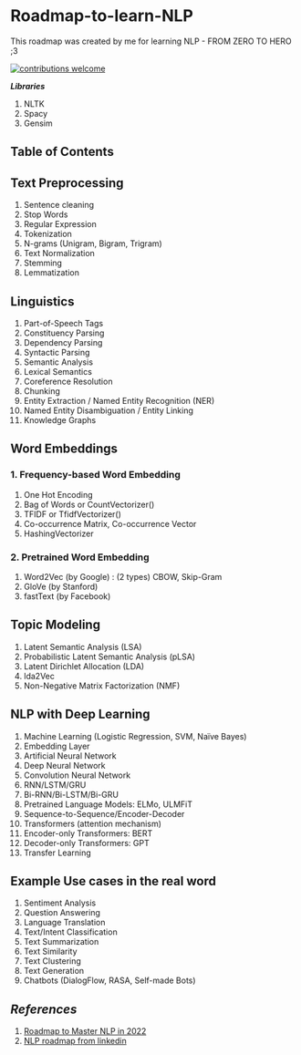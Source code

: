 # Roadmap-to-learn-NLP
This roadmap was created by me for learning NLP - FROM ZERO TO HERO ;3

[![contributions welcome](https://img.shields.io/badge/contributions-welcome-brightgreen.svg?style=flat)](./CONTRIBUTING.md)

***Libraries***
1. NLTK
2. Spacy
3. Gensim

## **Table of Contents**


## Text Preprocessing 
1. Sentence cleaning
2. Stop Words
3. Regular Expression
4. Tokenization
5. N-grams (Unigram, Bigram, Trigram)
6. Text Normalization
7. Stemming
8. Lemmatization

## Linguistics
1. Part-of-Speech Tags
2. Constituency Parsing
3. Dependency Parsing
4. Syntactic Parsing
5. Semantic Analysis
6. Lexical Semantics
7. Coreference Resolution
8. Chunking
9. Entity Extraction / Named Entity Recognition (NER)
10. Named Entity Disambiguation / Entity Linking
11. Knowledge Graphs

## Word Embeddings
 ### 1. Frequency-based Word Embedding
1. One Hot Encoding
2. Bag of Words or CountVectorizer()
3. TFIDF or TfidfVectorizer()
4. Co-occurrence Matrix, Co-occurrence Vector
5. HashingVectorizer

 ### 2. Pretrained Word Embedding
1. Word2Vec (by Google) : (2 types) CBOW, Skip-Gram
2. GloVe (by Stanford)
3. fastText (by Facebook)

## Topic Modeling
1. Latent Semantic Analysis (LSA)
2. Probabilistic Latent Semantic Analysis (pLSA)
3. Latent Dirichlet Allocation (LDA)
4. lda2Vec
5. Non-Negative Matrix Factorization (NMF)

## NLP with Deep Learning
1. Machine Learning (Logistic Regression, SVM, Naïve Bayes)
2. Embedding Layer
3. Artificial Neural Network
4. Deep Neural Network
5. Convolution Neural Network
6. RNN/LSTM/GRU
7. Bi-RNN/Bi-LSTM/Bi-GRU
8. Pretrained Language Models: ELMo, ULMFiT
9. Sequence-to-Sequence/Encoder-Decoder
10. Transformers (attention mechanism)
11. Encoder-only Transformers: BERT
12. Decoder-only Transformers: GPT
13. Transfer Learning

## Example Use cases in the real word
1. Sentiment Analysis
2. Question Answering
3. Language Translation
4. Text/Intent Classification
5. Text Summarization
6. Text Similarity
7. Text Clustering
8. Text Generation
9. Chatbots (DialogFlow, RASA, Self-made Bots)

## ***References***
1. [Roadmap to Master NLP in 2022](https://www.analyticsvidhya.com/blog/2022/01/roadmap-to-master-nlp-in-2022/)
2. [NLP roadmap from linkedin](https://www.linkedin.com/pulse/nlp-roadmap-machine-learning-2022-arya-soni/?trk=articles_directory)
